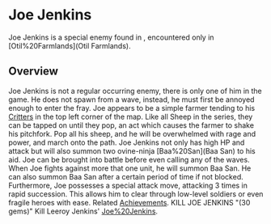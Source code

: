 # Joe Jenkins

Joe Jenkins is a special enemy found in , encountered only in [Otil%20Farmlands](Otil Farmlands).
## Overview

Joe Jenkins is not a regular occurring enemy, there is only one of him in the game. He does not spawn from a wave, instead, he must first be annoyed enough to enter the fray. Joe appears to be a simple farmer tending to his [Critters](Sheep) in the top left corner of the map. Like all Sheep in the series, they can be tapped on until they pop, an act which causes the farmer to shake his pitchfork. Pop all his sheep, and he will be overwhelmed with rage and power, and march onto the path.
Joe Jenkins not only has high HP and attack but will also summon two ovine-ninja [Baa%20San](Baa San) to his aid. Joe can be brought into battle before even calling any of the waves.
When Joe fights against more that one unit, he will summon Baa San. He can also summon Baa San after a certain period of time if not blocked.
Furthermore, Joe possesses a special attack move, attacking 3 times in rapid succession. This allows him to clear through low-level soldiers or even fragile heroes with ease.
Related [Achievements](Achievements).
 KILL JOE JENKINS "(30 gems)" Kill Leeroy Jenkins' [Joe%20Jenkins](brother).